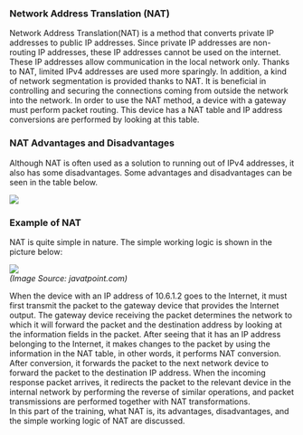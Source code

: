 ### Network Address Translation (NAT)

Network Address Translation(NAT) is a method that converts private IP addresses to public IP addresses. Since private IP addresses are non-routing IP addresses, these IP addresses cannot be used on the internet. These IP addresses allow communication in the local network only. Thanks to NAT, limited IPv4 addresses are used more sparingly. In addition, a kind of network segmentation is provided thanks to NAT. It is beneficial in controlling and securing the connections coming from outside the network into the network. In order to use the NAT method, a device with a gateway must perform packet routing. This device has a NAT table and IP address conversions are performed by looking at this table.  

### NAT Advantages and Disadvantages

Although NAT is often used as a solution to running out of IPv4 addresses, it also has some disadvantages. Some advantages and disadvantages can be seen in the table below.  

![](https://ld-images-2.s3.us-east-2.amazonaws.com/Network+Fundamentals/images/nat-table-v2.png)

  

### Example of NAT

NAT is quite simple in nature. The simple working logic is shown in the picture below:  

![](https://ld-images-2.s3.us-east-2.amazonaws.com/Network+Fundamentals/nat1_edited.png)  
_(Image Source: javatpoint.com)_

  
When the device with an IP address of 10.6.1.2 goes to the Internet, it must first transmit the packet to the gateway device that provides the Internet output. The gateway device receiving the packet determines the network to which it will forward the packet and the destination address by looking at the information fields in the packet. After seeing that it has an IP address belonging to the Internet, it makes changes to the packet by using the information in the NAT table, in other words, it performs NAT conversion. After conversion, it forwards the packet to the next network device to forward the packet to the destination IP address. When the incoming response packet arrives, it redirects the packet to the relevant device in the internal network by performing the reverse of similar operations, and packet transmissions are performed together with NAT transformations.  
In this part of the training, what NAT is, its advantages, disadvantages, and the simple working logic of NAT are discussed.